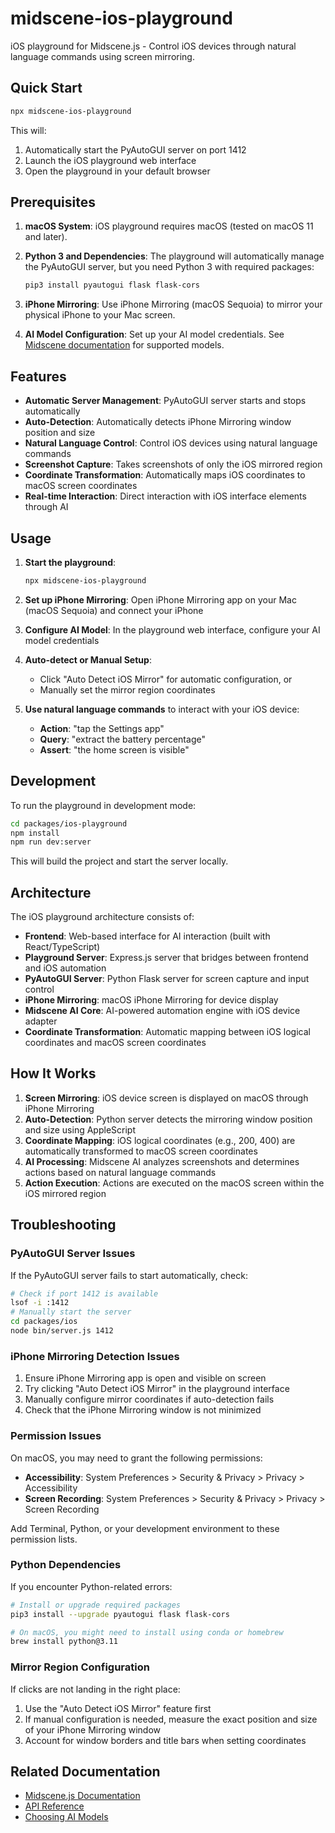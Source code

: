 # midscene-ios-playground

iOS playground for Midscene.js - Control iOS devices through natural language commands using screen mirroring.

## Quick Start

```bash
npx midscene-ios-playground
```

This will:

1. Automatically start the PyAutoGUI server on port 1412
2. Launch the iOS playground web interface
3. Open the playground in your default browser

## Prerequisites

1. **macOS System**: iOS playground requires macOS (tested on macOS 11 and later).

2. **Python 3 and Dependencies**: The playground will automatically manage the PyAutoGUI server, but you need Python 3 with required packages:

   ```bash
   pip3 install pyautogui flask flask-cors
   ```

3. **iPhone Mirroring**: Use iPhone Mirroring (macOS Sequoia) to mirror your physical iPhone to your Mac screen.

4. **AI Model Configuration**: Set up your AI model credentials. See [Midscene documentation](https://midscenejs.com/choose-a-model) for supported models.

## Features

- **Automatic Server Management**: PyAutoGUI server starts and stops automatically
- **Auto-Detection**: Automatically detects iPhone Mirroring window position and size
- **Natural Language Control**: Control iOS devices using natural language commands
- **Screenshot Capture**: Takes screenshots of only the iOS mirrored region
- **Coordinate Transformation**: Automatically maps iOS coordinates to macOS screen coordinates
- **Real-time Interaction**: Direct interaction with iOS interface elements through AI

## Usage

1. **Start the playground**:

   ```bash
   npx midscene-ios-playground
   ```

2. **Set up iPhone Mirroring**: Open iPhone Mirroring app on your Mac (macOS Sequoia) and connect your iPhone

3. **Configure AI Model**: In the playground web interface, configure your AI model credentials

4. **Auto-detect or Manual Setup**:
   - Click "Auto Detect iOS Mirror" for automatic configuration, or
   - Manually set the mirror region coordinates

5. **Use natural language commands** to interact with your iOS device:

   - **Action**: "tap the Settings app"
   - **Query**: "extract the battery percentage"
   - **Assert**: "the home screen is visible"

## Development

To run the playground in development mode:

```bash
cd packages/ios-playground
npm install
npm run dev:server
```

This will build the project and start the server locally.

## Architecture

The iOS playground architecture consists of:

- **Frontend**: Web-based interface for AI interaction (built with React/TypeScript)
- **Playground Server**: Express.js server that bridges between frontend and iOS automation
- **PyAutoGUI Server**: Python Flask server for screen capture and input control
- **iPhone Mirroring**: macOS iPhone Mirroring for device display
- **Midscene AI Core**: AI-powered automation engine with iOS device adapter
- **Coordinate Transformation**: Automatic mapping between iOS logical coordinates and macOS screen coordinates

## How It Works

1. **Screen Mirroring**: iOS device screen is displayed on macOS through iPhone Mirroring
2. **Auto-Detection**: Python server detects the mirroring window position and size using AppleScript
3. **Coordinate Mapping**: iOS logical coordinates (e.g., 200, 400) are automatically transformed to macOS screen coordinates
4. **AI Processing**: Midscene AI analyzes screenshots and determines actions based on natural language commands
5. **Action Execution**: Actions are executed on the macOS screen within the iOS mirrored region

## Troubleshooting

### PyAutoGUI Server Issues

If the PyAutoGUI server fails to start automatically, check:

```bash
# Check if port 1412 is available
lsof -i :1412
# Manually start the server
cd packages/ios
node bin/server.js 1412
```

### iPhone Mirroring Detection Issues

1. Ensure iPhone Mirroring app is open and visible on screen
2. Try clicking "Auto Detect iOS Mirror" in the playground interface
3. Manually configure mirror coordinates if auto-detection fails
4. Check that the iPhone Mirroring window is not minimized

### Permission Issues

On macOS, you may need to grant the following permissions:

- **Accessibility**: System Preferences > Security & Privacy > Privacy > Accessibility
- **Screen Recording**: System Preferences > Security & Privacy > Privacy > Screen Recording

Add Terminal, Python, or your development environment to these permission lists.

### Python Dependencies

If you encounter Python-related errors:

```bash
# Install or upgrade required packages
pip3 install --upgrade pyautogui flask flask-cors

# On macOS, you might need to install using conda or homebrew
brew install python@3.11
```

### Mirror Region Configuration

If clicks are not landing in the right place:

1. Use the "Auto Detect iOS Mirror" feature first
2. If manual configuration is needed, measure the exact position and size of your iPhone Mirroring window
3. Account for window borders and title bars when setting coordinates

## Related Documentation

- [Midscene.js Documentation](https://midscenejs.com/)
- [API Reference](https://midscenejs.com/api)
- [Choosing AI Models](https://midscenejs.com/choose-a-model)
